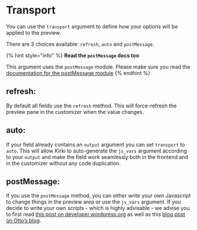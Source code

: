 # Transport

 You can use the `transport` argument to define how your options will be applied to the preview.

 There are 3 choices available: `refresh`, `auto` and `postMessage`.

{% hint style="info" %}
**Read the `postMessage` docs too**

This argument uses the `postMessage` module. Please make sure you read the [documentation for the postMessage module](http://aristath.github.io/kirki/docs/modules/postmessage)
{% endhint %}

## refresh:

 By default all fields use the `refresh` method. This will force-refresh the preview pane in the customizer when the value changes.

## auto:

 If your field already contains an `output` argument you can set `transport` to `auto`. This will allow Kirki to auto-generate the `js_vars` argument according to your `output` and make the field work seamlessly both in the frontend and in the customizer without any code duplication.

## postMessage:

 If you use the `postMessage` method, you can either write your own Javascript to change things in the preview area or use the `js_vars` argument. If you decide to write your own scripts - which is highly advisable - we advise you to first read [this post on developer.wordpress.org](https://developer.wordpress.org/themes/advanced-topics/customizer-api/#using-postmessage-for-improved-setting-previewing) as well as this [blog post on Otto’s blog](http://ottopress.com/2012/how-to-leverage-the-theme-customizer-in-your-own-themes/).

